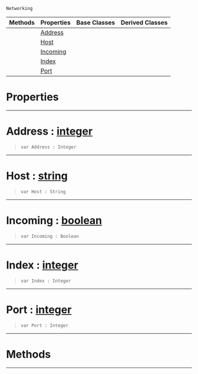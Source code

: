  `Networking`

|Methods|Properties|Base Classes|Derived Classes|
|---|---|---|---|
| |[ Address](https://plasmaengine.github.io/PlasmaDocs/Plasma1/C++/code_reference/class_reference/connectiondata.md#address-plasma-engine-docu)| | |
| |[ Host](https://plasmaengine.github.io/PlasmaDocs/Plasma1/C++/code_reference/class_reference/connectiondata.md#host-plasma-engine-documen)| | |
| |[ Incoming](https://plasmaengine.github.io/PlasmaDocs/Plasma1/C++/code_reference/class_reference/connectiondata.md#incoming-plasma-engine-doc)| | |
| |[ Index](https://plasmaengine.github.io/PlasmaDocs/Plasma1/C++/code_reference/class_reference/connectiondata.md#index-plasma-engine-docume)| | |
| |[ Port](https://plasmaengine.github.io/PlasmaDocs/Plasma1/C++/code_reference/class_reference/connectiondata.md#port-plasma-engine-documen)| | |


 #  Properties


---  
 #  Address : [integer](https://plasmaengine.github.io/PlasmaDocs/Plasma1/C++/code_reference/lightning_base_types/integer.md)

> 
> ``` lang=cpp, name=Lightning
> var Address : Integer


---  
 #  Host : [string](https://plasmaengine.github.io/PlasmaDocs/Plasma1/C++/code_reference/lightning_base_types/string.md)

> 
> ``` lang=cpp, name=Lightning
> var Host : String


---  
 #  Incoming : [boolean](https://plasmaengine.github.io/PlasmaDocs/Plasma1/C++/code_reference/lightning_base_types/boolean.md)

> 
> ``` lang=cpp, name=Lightning
> var Incoming : Boolean


---  
 #  Index : [integer](https://plasmaengine.github.io/PlasmaDocs/Plasma1/C++/code_reference/lightning_base_types/integer.md)

> 
> ``` lang=cpp, name=Lightning
> var Index : Integer


---  
 #  Port : [integer](https://plasmaengine.github.io/PlasmaDocs/Plasma1/C++/code_reference/lightning_base_types/integer.md)

> 
> ``` lang=cpp, name=Lightning
> var Port : Integer


---  
 #  Methods


---  
 

 